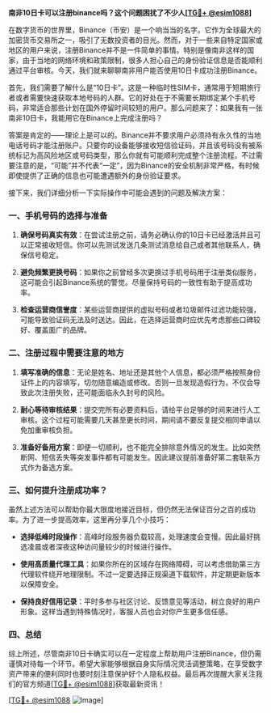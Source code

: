 **南非10日卡可以注册binance吗？这个问题困扰了不少人[[TG💪+ @esim1088](https://t.me/s/esim1088)]**

在数字货币的世界里，Binance（币安）是一个响当当的名字。它作为全球最大的加密货币交易所之一，吸引了无数投资者的目光。然而，对于一些来自特定国家或地区的用户来说，注册Binance并不是一件简单的事情。特别是像南非这样的国家，由于当地的网络环境和政策限制，很多人担心自己的身份验证信息是否能顺利通过平台审核。今天，我们就来聊聊南非用户能否使用10日卡成功注册Binance。

首先，我们需要了解什么是“10日卡”。这是一种临时性SIM卡，通常用于短期旅行者或者需要快速获取本地号码的人群。它的好处在于不需要长期绑定某个手机号码，非常适合那些计划在国外停留时间较短的用户。那么问题来了：如果我有一张南非10日卡，我能用它在Binance上完成注册吗？

答案是肯定的——理论上是可以的。Binance并不要求用户必须持有永久性的当地电话号码才能注册账户。只要你的设备能够接收短信验证码，并且该号码没有被系统标记为高风险地区或号码类型，那么你就有可能顺利完成整个注册流程。不过需要注意的是，“可能”并不代表“一定”，因为Binance的安全机制非常严格，有时候即使提供了正确的信息也可能遭遇额外的身份验证要求。

接下来，我们详细分析一下实际操作中可能会遇到的问题及解决方案：

### 一、手机号码的选择与准备

1. **确保号码真实有效**：在尝试注册之前，请务必确认你的10日卡已经激活并且可以正常接收短信。你可以先测试发送几条测试消息给自己或者其他联系人，确保信号稳定。
   
2. **避免频繁更换号码**：如果你之前曾经多次更换过手机号码用于注册类似服务，这可能会引起Binance系统的警觉。尽量保持号码的一致性有助于提高成功率。

3. **检查运营商信誉度**：某些运营商提供的虚拟号码或者垃圾邮件过滤功能较强，可能导致验证码无法及时送达。因此，在选择运营商时应优先考虑那些口碑较好、覆盖面广的品牌。

### 二、注册过程中需要注意的地方

1. **填写准确的信息**：无论是姓名、地址还是其他个人信息，都必须严格按照身份证件上的内容填写，切勿随意编造或修改。否则一旦发现造假行为，不仅会导致此次注册失败，还可能面临永久封号的风险。

2. **耐心等待审核结果**：提交完所有必要资料后，请给平台足够的时间来进行人工审核。这个过程可能需要几天甚至更长时间，期间请不要反复提交相同申请以免加重审核负担。

3. **准备好备用方案**：即便一切顺利，也不能完全排除意外情况的发生。比如突然断网、短信丢失等突发事件都有可能发生。因此建议提前准备好第二套联系方式作为备选方案。

### 三、如何提升注册成功率？

虽然上述方法可以帮助你最大限度地接近目标，但仍然无法保证百分之百的成功率。为了进一步提高效率，这里再分享几个小技巧：

- **选择低峰时段操作**：高峰时段服务器负载较高，处理速度会变慢。因此最好挑选凌晨或者深夜这种访问量较少的时候进行操作。
  
- **使用高质量代理工具**：如果你所在的区域存在网络障碍，可以考虑借助第三方代理软件绕开地理限制。不过一定要选择正规渠道下载软件，并定期更新版本以保障安全。

- **保持良好信用记录**：平时多参与社区讨论、反馈意见等活动，树立良好的用户形象。这样当遇到特殊情况时，客服人员也会对你产生更多信任感。

### 四、总结

综上所述，尽管南非10日卡确实可以在一定程度上帮助用户注册Binance，但仍需谨慎对待每一个环节。希望大家能够根据自身实际情况灵活调整策略，在享受数字资产带来的便利同时也要时刻注意保护好个人隐私权益。最后再次提醒大家关注我们的官方频道[[TG💪+ @esim1088](https://t.me/s/esim1088)]获取最新资讯！

[[TG💪+ @esim1088](https://t.me/s/esim1088) ![Image](https://i.postimg.cc/4NQfJmqS/Snipaste-2025-05-13-00-14-12.png)]